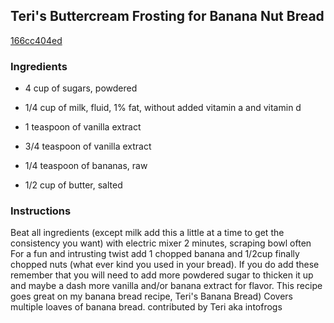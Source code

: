 ## Teri's Buttercream Frosting for Banana Nut Bread

[166cc404ed](https://cookpad.com/us/recipes/333159-teris-buttercream-frosting-for-banana-nut-bread)

### Ingredients

 - 4 cup of sugars, powdered

 - 1/4 cup of milk, fluid, 1% fat, without added vitamin a and vitamin d

 - 1 teaspoon of vanilla extract

 - 3/4 teaspoon of vanilla extract

 - 1/4 teaspoon of bananas, raw

 - 1/2 cup of butter, salted

### Instructions

Beat all ingredients (except milk add this a little at a time to get the consistency you want) with electric mixer 2 minutes, scraping bowl often For a fun and intrusting twist add 1 chopped banana and 1/2cup finally chopped nuts (what ever kind you used in your bread). If you do add these remember that you will need to add more powdered sugar to thicken it up and maybe a dash more vanilla and/or banana extract for flavor. This recipe goes great on my banana bread recipe, Teri's Banana Bread) Covers multiple loaves of banana bread. contributed by Teri aka intofrogs